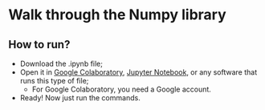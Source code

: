 # Walk through the Numpy library


## How to run?

- Download the .ipynb file;
- Open it in [Google Colaboratory](https://colab.research.google.com/), [Jupyter Notebook](https://jupyter.org/install), or any software that runs this type of file;
  - For Google Colaboratory, you need a Google account. 
- Ready! Now just run the commands.
